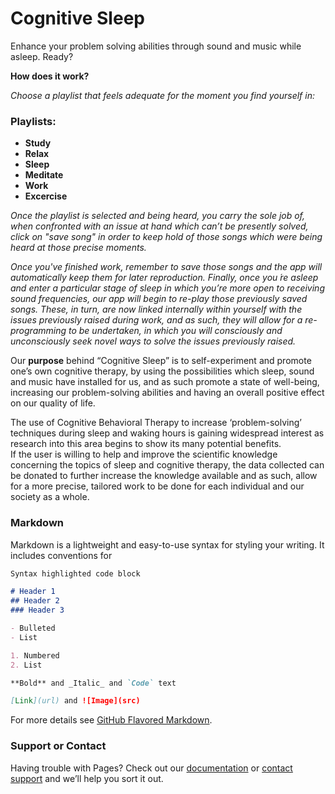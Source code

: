 # Cognitive Sleep


Enhance your problem solving abilities through sound and music while asleep. Ready?


**How does it work?**

_Choose a playlist that feels adequate for the moment you find yourself in:_

### Playlists:

- **Study**
- **Relax**
- **Sleep**
- **Meditate**
- **Work**
- **Excercise**


_Once the playlist is selected and being heard, you carry the sole job of, when confronted with an issue at hand which can’t be presently solved, click on "save song" in order to keep hold of those songs which were being heard at those precise moments._ 

_Once you've finished work, remember to save those songs and the app will automatically keep them for later reproduction. 
Finally, once you ́re asleep and enter a particular stage of sleep in which you’re more open to receiving sound frequencies, our app will begin to re-play those previously saved songs. These, in turn, are now linked internally within yourself with the issues previously raised during work, and as such, they will allow for a re-programming to be undertaken, in which you will consciously and unconsciously seek novel ways to solve the issues previously raised._


Our **purpose** behind “Cognitive Sleep” is to self-experiment and promote one’s own cognitive therapy, by using the possibilities which sleep, sound and music have installed for us, and as such promote a state of well-being, increasing our problem-solving abilities and having an overall positive effect on our quality of life. 

The use of Cognitive Behavioral Therapy to increase ‘problem-solving’ techniques during sleep and waking hours is gaining widespread interest as research into this area begins to show its many potential benefits.  
If the user is willing to help and improve the scientific knowledge concerning the topics of sleep and cognitive therapy, the data collected can be donated to further increase the knowledge available and as such, allow for a more precise, tailored work to be done for each individual and our society as a whole.  




### Markdown

Markdown is a lightweight and easy-to-use syntax for styling your writing. It includes conventions for

```markdown
Syntax highlighted code block

# Header 1
## Header 2
### Header 3

- Bulleted
- List

1. Numbered
2. List

**Bold** and _Italic_ and `Code` text

[Link](url) and ![Image](src)
```

For more details see [GitHub Flavored Markdown](https://guides.github.com/features/mastering-markdown/).

### Support or Contact

Having trouble with Pages? Check out our [documentation](https://help.github.com/categories/github-pages-basics/) or [contact support](https://github.com/contact) and we’ll help you sort it out.
